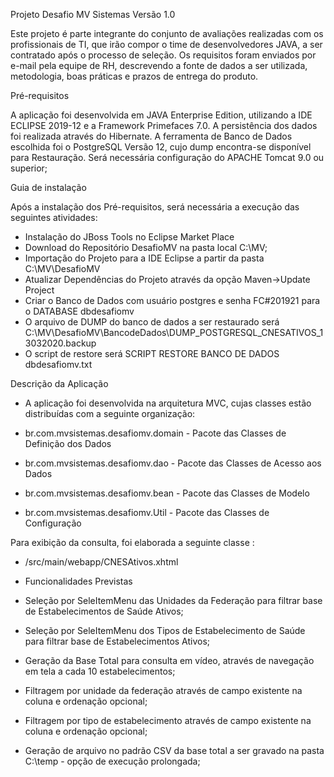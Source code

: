 Projeto Desafio MV Sistemas Versão 1.0

Este projeto é parte integrante do conjunto de avaliações realizadas com os profissionais de TI, que irão compor o time de desenvolvedores JAVA, a ser contratado após o processo de seleção. Os requisitos foram enviados por e-mail pela equipe de RH, descrevendo a fonte de dados a ser utilizada, metodologia, boas práticas e prazos de entrega do produto.

Pré-requisitos

A aplicação foi desenvolvida em JAVA Enterprise Edition, utilizando a IDE ECLIPSE 2019-12 e a Framework Primefaces 7.0. 
A persistência dos dados foi realizada através do Hibernate.
A ferramenta de Banco de Dados escolhida foi o PostgreSQL Versão 12, cujo dump encontra-se disponível para Restauração.
Será necessária configuração do APACHE Tomcat 9.0 ou superior;

Guia de instalação

Após a instalação dos Pré-requisitos, será necessária a execução das seguintes atividades:

- Instalação do JBoss Tools no Eclipse Market Place
- Download do Repositório DesafioMV na pasta local C:\MV;
- Importação do Projeto para a IDE Eclipse a partir da pasta C:\MV\DesafioMV
- Atualizar Dependências do Projeto através da opção Maven->Update Project
- Criar o Banco de Dados com usuário postgres e senha FC#201921 para o DATABASE dbdesafiomv
- O arquivo de DUMP do banco de dados a ser restaurado será 
  C:\MV\DesafioMV\BancodeDados\DUMP_POSTGRESQL_CNESATIVOS_13032020.backup
- O script de restore será SCRIPT RESTORE BANCO DE DADOS dbdesafiomv.txt

Descrição da Aplicação

- A aplicação foi desenvolvida na arquitetura MVC, cujas classes estão distribuídas com a seguinte organização:

- br.com.mvsistemas.desafiomv.domain - Pacote das Classes de Definição dos Dados 
- br.com.mvsistemas.desafiomv.dao    - Pacote das Classes de Acesso aos Dados
- br.com.mvsistemas.desafiomv.bean   - Pacote das Classes de Modelo
- br.com.mvsistemas.desafiomv.Util   - Pacote das Classes de Configuração

Para exibição da consulta, foi elaborada a seguinte classe :

- /src/main/webapp/CNESAtivos.xhtml

- Funcionalidades Previstas

- Seleção por SeleItemMenu das Unidades da Federação para filtrar base de Estabelecimentos de Saúde Ativos;
- Seleção por SeleItemMenu dos Tipos de Estabelecimento de Saúde para filtrar base de Estabelecimentos Ativos;
- Geração da Base Total para consulta em vídeo, através de navegação em tela a cada 10 estabelecimentos;
- Filtragem por unidade da federação através de campo existente na coluna e ordenação opcional;
- Filtragem por tipo de estabelecimento através de campo existente na coluna e ordenação opcional;
- Geração de arquivo no padrão CSV da base total a ser gravado na pasta C:\temp - opção de execução prolongada;


